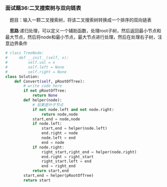 ### 面试题36:二叉搜索树与双向链表

&emsp;题目：输入一颗二叉搜索树，将该二叉搜索树转换成一个排序的双向链表

&emsp;**思路**:递归处理，可以定义一个辅助函数，处理root子树，然后返回最小节点和最大节点，然后将node和最小节点，最大节点进行处理，然后在处理右子树，注意边界条件


```python
# class TreeNode:
#     def __init__(self, x):
#         self.val = x
#         self.left = None
#         self.right = None
class Solution:
    def Convert(self, pRootOfTree):
        # write code here
        if not pRootOfTree:
            return None
        def helper(node):
            # 如果是叶子节点
            if not node.left and not node.right:
                return node,node
            start,end = node,node
            if node.left:
                start,end = helper(node.left)
                end.right = node
                node.left = end
                end = node
            if node.right:
                right_start,right_end = helper(node.right)
                end.right = right_start
                right_start.left = end
                end = right_end
            return start,end
        start,end = helper(pRootOfTree)
        return start
```
